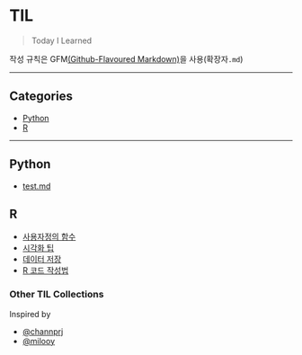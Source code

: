 # TIL
>Today I Learned

작성 규칙은 GFM[(Github-Flavoured Markdown)](https://help.github.com/categories/writing-on-github)을 사용(확장자`.md`)

---

## Categories
- [Python](#Python)
- [R](#R)

---

## Python
* [test.md](docker/docker-for-jekyll.md)

## R
* [사용자정의 함수](R/function.md)
* [시각화 팁](R/Visualization-tips.md)
* [데이터 저장](R/how-to-save.md)
* [R 코드 작성법](R-code-style-guide.md)
### Other TIL Collections
Inspired by
* [@channprj](https://github.com/channprj/TIL)
* [@milooy](https://github.com/milooy/TIL)
